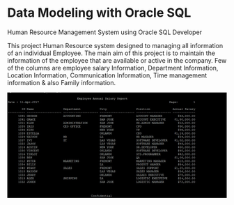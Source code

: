 # Data Modeling with Oracle SQL
Human Resource Management System using Oracle SQL Developer

This project Human Resource system designed to managing all information of an individual Employee. The main aim of this project is to maintain the information of the employee that are available or active in the company. Few of the columns are employee salary Information, Department Information, Location Information, Communication Information, Time management information & also Family information.

<img src = "https://github.com/ttariqaziz/data_modeling_MySQL/blob/master/Final%20Output%20Report.jpg">
